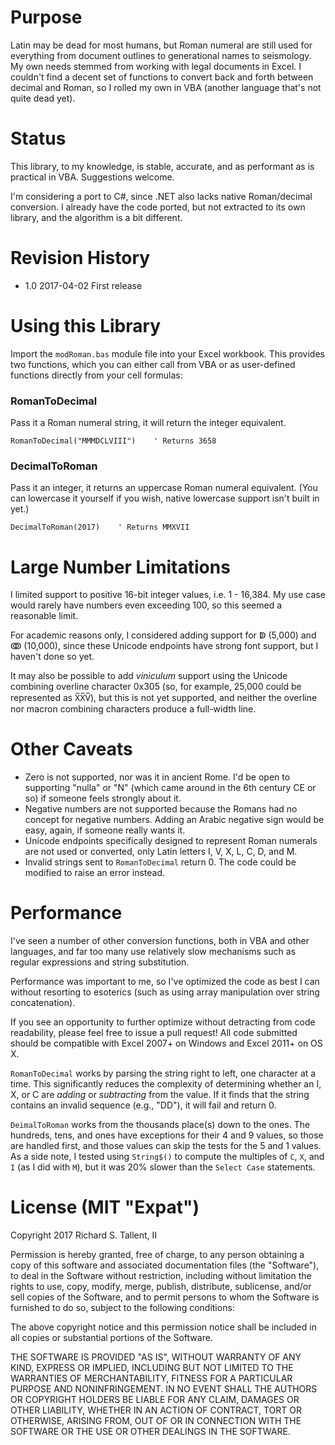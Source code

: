 Purpose
=======
Latin may be dead for most humans, but Roman numeral are still used for everything from document outlines to generational names to seismology. My own needs stemmed from working with legal documents in Excel. I couldn't find a decent set of functions to convert back and forth between decimal and Roman, so I rolled my own in VBA (another language that's not quite dead yet).

Status
======
This library, to my knowledge, is stable, accurate, and as performant as is practical in VBA. Suggestions welcome.

I'm considering a port to C#, since .NET also lacks native Roman/decimal conversion. I already have the code ported, but not extracted to its own library, and the algorithm is a bit different.

Revision History
================
 - 1.0		2017-04-02	First release

Using this Library
====================
Import the `modRoman.bas` module file into your Excel workbook. This provides two functions, which you can either call from VBA or as user-defined functions directly from your cell formulas:

### RomanToDecimal
Pass it a Roman numeral string, it will return the integer equivalent.

```Visual Basic
RomanToDecimal("MMMDCLVIII")	' Returns 3658
```

### DecimalToRoman
Pass it an integer, it returns an uppercase Roman numeral equivalent. (You can lowercase it yourself if you wish, native lowercase support isn't built in yet.)

```Visual Basic
DecimalToRoman(2017)	' Returns MMXVII
```

Large Number Limitations
========================
I limited support to positive 16-bit integer values, i.e. 1 - 16,384. My use case would rarely have numbers even exceeding 100, so this seemed a reasonable limit.

For academic reasons only, I considered adding support for ↁ (5,000) and ↂ (10,000), since these Unicode endpoints have strong font support, but I haven't done so yet.

It may also be possible to add *viniculum* support using the Unicode combining overline character 0x305 (so, for example, 25,000 could be represented as X&#x305;X&#x305;V&#x305;), but this is not yet supported, and neither the overline nor macron combining characters produce a full-width line.

Other Caveats
=============
 - Zero is not supported, nor was it in ancient Rome. I'd be open to supporting "nulla" or "N" (which came around in the 6th century CE or so) if someone feels strongly about it.
 - Negative numbers are not supported because the Romans had no concept for negative numbers. Adding an Arabic negative sign would be easy, again, if someone really wants it.
 - Unicode endpoints specifically designed to represent Roman numerals are not used or converted, only Latin letters I, V, X, L, C, D, and M.
 - Invalid strings sent to `RomanToDecimal` return 0. The code could be modified to raise an error instead.

Performance
===========
I've seen a number of other conversion functions, both in VBA and other languages, and far too many use relatively slow mechanisms such as regular expressions and string substitution.

Performance was important to me, so I've optimized the code as best I can without resorting to esoterics (such as using array manipulation over string concatenation).

If you see an opportunity to further optimize without detracting from code readability, please feel free to issue a pull request! All code submitted should be compatible with Excel 2007+ on Windows and Excel 2011+ on OS X.

`RomanToDecimal` works by parsing the string right to left, one character at a time. This significantly reduces the complexity of determining whether an I, X, or C are *adding* or *subtracting* from the value. If it finds that the string contains an invalid sequence (e.g., "DD"), it will fail and return 0.

`DeimalToRoman` works from the thousands place(s) down to the ones. The hundreds, tens, and ones have exceptions for their 4 and 9 values, so those are handled first, and those values can skip the tests for the 5 and 1 values. As a side note, I tested using `String$()` to compute the multiples of `C`, `X`, and `I` (as I did with `M`), but it was 20% slower than the `Select Case` statements.

License (MIT "Expat")
=====================
Copyright 2017 Richard S. Tallent, II

Permission is hereby granted, free of charge, to any person obtaining a copy of this software and associated documentation files (the "Software"), to deal in the Software without restriction, including without limitation the rights to use, copy, modify, merge, publish, distribute, sublicense, and/or sell copies of the Software, and to permit persons to whom the Software is furnished to do so, subject to the following conditions:

The above copyright notice and this permission notice shall be included in all copies or substantial portions of the Software.

THE SOFTWARE IS PROVIDED "AS IS", WITHOUT WARRANTY OF ANY KIND, EXPRESS OR IMPLIED, INCLUDING BUT NOT LIMITED TO THE WARRANTIES OF MERCHANTABILITY, FITNESS FOR A PARTICULAR PURPOSE AND NONINFRINGEMENT. IN NO EVENT SHALL THE AUTHORS OR COPYRIGHT HOLDERS BE LIABLE FOR ANY CLAIM, DAMAGES OR OTHER LIABILITY, WHETHER IN AN ACTION OF CONTRACT, TORT OR OTHERWISE, ARISING FROM, OUT OF OR IN CONNECTION WITH THE SOFTWARE OR THE USE OR OTHER DEALINGS IN THE SOFTWARE.